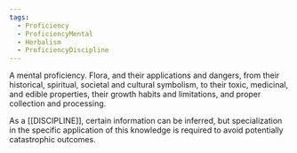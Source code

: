 ```yaml
---
tags:
  - Proficiency
  - ProficiencyMental
  - Herbalism
  - ProficiencyDiscipline
---
```

A mental proficiency. Flora, and their applications and dangers, from their historical, spiritual, societal and cultural symbolism, to their toxic, medicinal, and edible properties, their growth habits and limitations, and proper collection and processing.

As a [[DISCIPLINE]], certain information can be inferred, but specialization in the specific application of this knowledge is required to avoid potentially catastrophic outcomes.